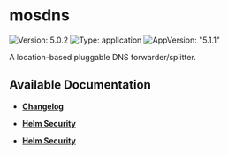 # mosdns

![Version: 5.0.2](https://img.shields.io/badge/Version-5.0.2-informational?style=flat-square) ![Type: application](https://img.shields.io/badge/Type-application-informational?style=flat-square) ![AppVersion: "5.1.1"](https://img.shields.io/badge/AppVersion-"5.1.1"-informational?style=flat-square)

A location-based pluggable DNS forwarder/splitter.

## Available Documentation

- [**Changelog**](CHANGELOG)

- [**Helm Security**](container-security)

- [**Helm Security**](helm-security)

